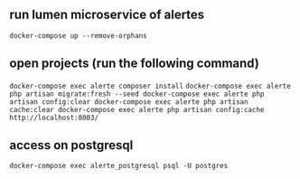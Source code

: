 ## run lumen microservice of alertes
`docker-compose up --remove-orphans`
## open projects (run the following command)
`docker-compose exec alerte composer install`
`docker-compose exec alerte php artisan migrate:fresh --seed
docker-compose exec alerte php artisan config:clear
docker-compose exec alerte php artisan cache:clear
docker-compose exec alerte php artisan config:cache`
`http://localhost:8003/`

## access on postgresql
`docker-compose exec alerte_postgresql psql -U postgres`